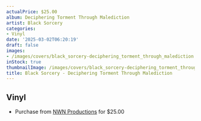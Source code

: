 ```yaml
---
actualPrice: $25.00
album: Deciphering Torment Through Malediction
artist: Black Sorcery
categories:
- Vinyl
date: '2025-03-02T06:20:19'
draft: false
images:
- /images/covers/black_sorcery-deciphering_torment_through_malediction.jpg
inStock: true
thumbnailImage: /images/covers/black_sorcery-deciphering_torment_through_malediction-thumb.jpg
title: Black Sorcery - Deciphering Torment Through Malediction
---
```


## Vinyl
* Purchase from [NWN Productions](http://shop.nwnprod.com/index.php?route=product/product&path=75&product_id=39740&sort=pd.name&order=ASC) for $25.00
